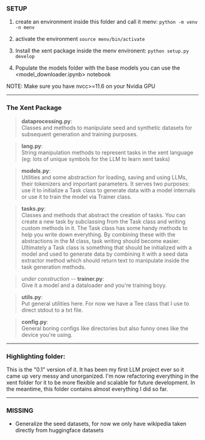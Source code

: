 ### SETUP

1. create an environment inside this folder and call it menv: `python -m venv -n menv`

2. activate the environment `source menv/bin/activate`

3. Install the xent package inside the menv environent: `python setup.py develop`

4. Populate the models folder with the base models you can use the <model_downloader.ipynb> notebook

NOTE: Make sure you have nvcc>=11.6 on your Nvidia GPU

-----

### The Xent Package

> **dataprocessing.py**: \
Classes and methods to manipulate seed and synthetic datasets for subsequent generation and training purposes.

> **lang.py**: \
String manipulation methods to represent tasks in the xent language (eg: lots of unique symbols for the LLM to learn xent tasks)

>**models.py**: \
Utilities and some abstraction for loading, saving and using LLMs, their tokenizers and important parameters.     It serves two purposes: use it to initialize a Task class to generate data with a model internals or use it to train the model via Trainer class.

>**tasks.py**: \
Classes and methods that abstract the creation of tasks. You can create a new task by subclassing from the Task class and writing custom methods in it. The Task class has some handy methods to help you write down everything. By combining these with the abstractions in the M class, task writing should become easier. Ultimately a Task class is something that should be initialized with a model and used to generate data by combining it with a seed data extractor method which should return text to manipulate inside the task generation methods.

>*under construction* -- **trainer.py**: \
Give it a model and a dataloader and you're training boyy.

>**utils.py**: \
Put general utilities here. For now we have a Tee class that I use to direct stdout to a txt file.

>**config.py**: \
General boring configs like directories but also funny ones like the device you're using. 

--------------------

### Highlighting folder:
This is the "0.1" version of it. It has been my first LLM project ever so it came up very messy and unorganized. I'm now refactoring everything in the xent folder for it to be more flexible and scalable for future development. In the meantime, this folder contains almost everything I did so far.

--------

### MISSING

- Generalize the seed datasets, for now we only have wikipedia taken directly from huggingface datasets 

